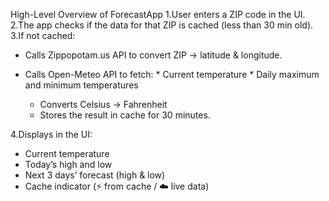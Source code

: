 High-Level Overview of ForecastApp
1.User enters a ZIP code in the UI.
2.The app checks if the data for that ZIP is cached (less than 30 min old).
3.If not cached:
* Calls Zippopotam.us API to convert ZIP → latitude & longitude.
* Calls Open-Meteo API to fetch:
      * Current temperature
      * Daily maximum and minimum temperatures

    * Converts Celsius → Fahrenheit
    * Stores the result in cache for 30 minutes.

4.Displays in the UI:
  * Current temperature
  * Today’s high and low
  * Next 3 days’ forecast (high & low)
  * Cache indicator (⚡ from cache / ☁️ live data)
